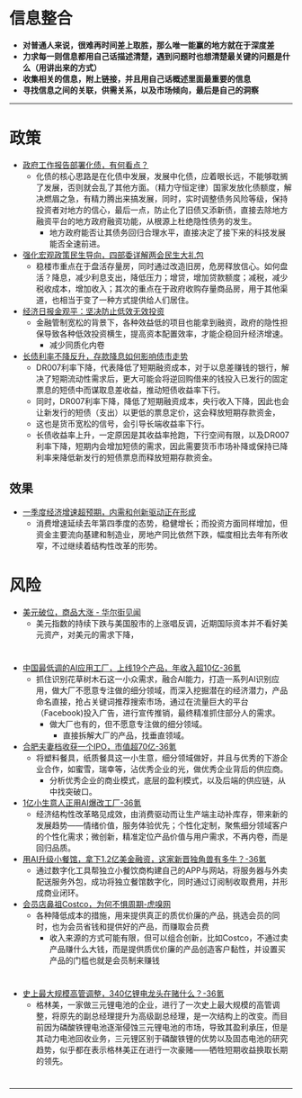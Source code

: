 # 信息整合

- **对普通人来说，很难再时间差上取胜，那么唯一能赢的地方就在于深度差** 
- **力求每一则信息都用自己话描述清楚，遇到问题时也想清楚最关键的问题是什么（用讲出来的方式）**
- **收集相关的信息，附上链接，并且用自己话概述里面最重要的信息**
- **寻找信息之间的关联，供需关系，以及市场倾向，最后是自己的洞察**

--- 
# 政策

- [政府工作报告部署化债，有何看点？](https://www.yicai.com/news/102501315.html)
	- 化债的核心思路是在化债中发展，发展中化债，应着眼长远，不能够耽搁了发展，否则就会乱了其他方面。（精力守恒定律）国家发放化债额度，解决燃眉之急，有精力腾出来搞发展，同时，实时调整债务风险等级，保持投资者对地方的信心，最后一点，防止化了旧债又添新债，直接去除地方融资平台的地方政府融资功能，从根源上杜绝隐性债务的发生。
		- 地方政府能否让其债务回归合理水平，直接决定了接下来的科技发展能否全速前进。
- [强化宏观政策民生导向，四部委详解两会民生大礼包](https://www.yicai.com/news/102503140.html)
	- 稳楼市重点在于盘活存量房，同时通过改造旧房，危房释放信心。如何盘活？降息，减少利息支出，降低压力；增贷，增加贷款额度；减税，减少税收成本，增加收入；其次的重点在于政府收购存量商品房，用于其他渠道，也相当于变了一种方式提供给人们居住。
- [经济日报金观平：坚决防止低效无效投资](https://www.cls.cn/detail/1980563)
	- 金融管制宽松的背景下，各种效益低的项目也能拿到融资，政府的隐性担保导致各种低效投资横生，提高资本配置效率，才能企稳回升经济增速。
		- 减少同质化内卷
- [长债利率不降反升，存款降息如何影响债市走势](https://www.yicai.com/news/102629213.html)
	- DR007利率下降，代表降低了短期融资成本，对于以息差赚钱的银行，解决了短期流动性需求后，更大可能会将逆回购借来的钱投入已发行的固定票息的短债中而谋取息差收益，推动短债收益率下行。
	- 同时，DR007利率下降，降低了短期融资成本，央行收入下降，因此也会让新发行的短债（支出）以更低的票息定价，这会释放短期存款资金，
	- 这也是货币宽松的信号，会引导长端收益率下行。
	- 长债收益率上升，一定原因是其收益率抢跑，下行空间有限，以及DR007利率下降，短期内会增加短债的需求，因此需要货币市场补降或保持已降利率来降低新发行的短债票息而释放短期存款资金。
## 效果

- [一季度经济增速超预期，内需和创新驱动正在形成](https://www.yicai.com/news/102574769.html)
	- 消费增速延续去年第四季度的态势，稳健增长；而投资方面同样增加，但资金主要流向基建和制造业，房地产同比依然下跌，幅度相比去年有所收窄，不过继续着结构性改革的形势。

# 风险

- [美元破位，商品大涨 - 华尔街见闻](https://wallstreetcn.com/articles/3749961)
	- 美元指数的持续下跌与美国股市的上涨唱反调，近期国际资本并不看好美元资产，对美元的需求下降，

# 

- [中国最低调的AI应用工厂，上线19个产品，年收入超10亿-36氪](https://www.36kr.com/p/3213074474519433)
	- 抓住识别花草树木石这一小众需求，融合AI能力，打造一系列AI识别应用，做大厂不愿意专注做的细分领域，而深入挖掘潜在的经济潜力，产品命名直接，抢占关键词推荐搜索市场，通过在流量巨大的平台（Facebook)投入广告，进行宣传推销，最终精准抓住部分人的需求。
		- 做大厂也有的，但不愿意专注做的细分领域。
			- 直接拆解大厂的产品，找垂直领域。
- [合肥夫妻档收获一个IPO，市值超70亿-36氪](https://www.36kr.com/p/3212872427152903)
	- 将塑料餐具，纸质餐具这一小生意，细分领域做好，并且与优秀的下游企业合作，如蜜雪，瑞幸等，沾优秀企业的光，做优秀企业背后的供应商。
		- 分析优秀企业的商业模式，底层的盈利模式，以及后端的供应链，从中找突破口。
- [1亿小生意人正用AI爆改工厂-36氪](https://www.36kr.com/p/3216093999162626)
	- 经济结构性改革略见成效，由消费驱动而让生产端主动补库存，带来新的发展趋势——情绪价值，服务体验优先；个性化定制，聚焦细分领域客户的个性化需求；微创新，精准定位产品价值与用户需求，不再内卷，而是回归品质。
- [用AI升级小餐馆，拿下1.2亿美金融资，这家新晋独角兽有多牛？-36氪](https://www.36kr.com/p/3295181780813831)
	- 通过数字化工具帮独立小餐饮商构建自己的APP与网站，将服务器与外卖配送服务外包，成功将独立餐馆数字化，同时通过订阅制收取费用，并形成商业闭环。
- [会员店鼻祖Costco，为何不惧周期-虎嗅网](https://www.huxiu.com/article/4443063.html)
	- 各种降低成本的措施，用来提供真正的质优价廉的产品，挑选会员的同时，也为会员省钱和提供好的产品，而赚取会员费
		- 收入来源的方式可能有限，但可以组合创新，比如Costco，不通过卖产品赚什么大钱，而是提供质优价廉的产品创造客户黏性，并设置买产品的门槛也就是会员制来赚钱

# 

- [史上最大规模高管调整，340亿锂电龙头在赌什么？-36氪](https://www.36kr.com/p/3221528269376640)
	- 格林美，一家做三元锂电池的企业，进行了一次史上最大规模的高管调整，将原先的副总经理提升为高级副总经理，是一次结构上的改变。而目前因为磷酸铁锂电池逐渐侵蚀三元锂电池的市场，导致其盈利承压，但是其动力电池回收业务，三元锂区别于磷酸铁锂的优势以及固态电池的研究趋势，似乎都在表示格林美正在进行一次豪赌——牺牲短期收益换取长期的领先。

# 


--- 
